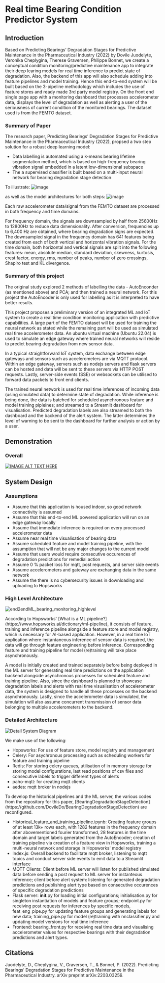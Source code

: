 <h1> Real time Bearing Condition Predictor System </h1>

<h2>Introduction</h2>
<p> Based on Predicting Bearings’ Degradation Stages for Predictive Maintenance in the Pharmaceutical Industry (2022) by Dovile Juodelyte, Veronika Cheplygina, Therese Graversen, Philippe Bonnet, we create a conceptual condition monitoring/predictive maintenance app to integrate their deep learing models for real time inference to predict state of degradation.  Also, the backend of this app will also schedule adding into feature pipelines and model training.  Hence this end-to-end system will be built based on the 3-pipeline methodology which includes the use of feature stores and ready made 3rd party model registry.  On the front end single page app with a monitoring dashboard that processes accelerometer data, displays the level of degradation as well as alerting a user of the seriousness of current condition of the monitored bearings.  The dataset used is from the FEMTO dataset.

</p>

<h3>Summary of Paper</h3>
<p>The research paper, Predicting Bearings’ Degradation Stages for Predictive Maintenance in the Pharmaceutical Industry (2022), propsed a two step solution for a robust deep learning model: </p>

- Data labelling is automated using a k-means bearing lifetime segmentation method, which is based on high-frequency bearing vibration signal embedded in a latent low-dimensional subspace 
- The a supervised classifier is built based on a multi-input neural network for bearing degradation stage detection


To illustrate:
![image](https://github.com/user-attachments/assets/3fced8d6-d814-45c2-a216-e1367f06292b)

as well as the model architectures for both steps:
![image](https://github.com/user-attachments/assets/af235c40-97b6-4edd-a7d5-2d0c76676e66)


<p> Each raw accelerometer data/signal from the FEMTO dataset are processed in both frequency and time domains.

For frequency domain, the signals are downsampled by half from 25600Hz to 12800Hz to reduce data dimensionality.  After conversion, frequencies up to 6,400 Hz are obtained, where bearing degradation signs are expected. The downsampled signal in the frequency domain has 641 features being created from each of both vertical and horizontal vibration signals.  For the time domain, both horizontal and vertical signals are split into the following features: mean, absolute median, standard deviation, skewness, kurtosis, crest factor, energy, rms, number of peaks, number of zero crossings, Shapiro test and KL divergence.

</p>

<h3> Summary of this project </h3>

<p>  The original study explored 2 methods of labelling the data - AutoEnconder (as mentioned above) and PCA; and then trained a neural network.  For this project the AutoEncoder is only used for labelling as it is interpreted to have better results.
</p>

<p> 
This project proposes a preliminary version of an integrated ML and IoT system to create a real time condition monitoring application with predictive capabilities.  A large part of the FEMTO dataset will be used for training the neural network as stated while the remaining part will be used as simulated real time accelerometer data.  An ubuntu virtual machine (Ubuntu 22.04) is used to simulate an edge gateway where trained neural networks will reside to predict bearing degradation from new sensor data.

In a typical straightforward IoT system, data exchange between edge gateways and sensors such as accelerometers are via MQTT protocol.  Within an edge gateway, servers such as nodejs servers and flask servers can be hosted and data will be sent to these servers via HTTP POST requests.  Lastly, server-side events (SSE) or websockets can be utilised to forward data packets to front end clients.

The trained neural network is used for real time inferences of incoming data (using simulated data) to determine state of degradation.  While inference is being done, the data is batched for scheduled asynchronous feature and model training pipleines; and streamed to a Streamlit dashboard for visualisation.  Predicted degradation labels are also streamed to both the dashboard and the backend of the alert system.  The latter determines the level of warning to be sent to the dashboard for further analysis or action by a user.

</p>

<h2> Demonstration </h2>

<h3> Overall </h3>

[![IMAGE ALT TEXT HERE](https://img.youtube.com/vi/4M7ylEkJ4IY/0.jpg)](https://www.youtube.com/watch?v=4M7ylEkJ4IY)

<h2> System Design </h2>

<h3> Assumptions </h3>
<p></p>

  -	Assume that this application is housed indoor, so good network connectivity is assumed
  - Assume that this end-to-end ML powered application will run on an edge gateway locally
  -	Assume that immediate inference is required on every processed accelerometer data
  -	Assume near real time visualisation of bearing data
  -	Assume scheduled feature and model training pipeline, with the assumption that will not be any major changes to the current model
  -	Assume that users would require consecutive occurences of degradation predictions for remedial action
  -	Assume 0 % packet loss for mqtt, post requests, and server side events
  -	Assume accelerometers and gateway are exchanging data in the same network
  -	Assume the there is no cybersecurity issues in downloading and uploading to Hopsworks

<h3> High Level Architecture </h3>

![end2endML_bearing_monitoring_highlevel](https://github.com/user-attachments/assets/53182ef6-f049-4c13-8f5c-42ee46957ec4)

<p> According to Hopsworks' [What is a ML pipeline?](https://www.hopsworks.ai/dictionary/ml-pipeline), it consists of feature, training and inference pipeline alongside a feature store and model registry, which is necessary for AI-based application.  However, in a real time IoT application where instantaneous inference of sensor data is required, the data will go through feature engineering before inference.  Corresponding feature and training pipeline for model (re)training will take place asynchronously.

A model is initially created and trained separately before being deployed in the ML server for generating real time predictions on the application backend alongside asynchronous processes for scheduled feature and training pipeline.  Also, since the dashboard is planned to showcase degradation labels and alerts with real time visualisation of accelerometer data, the system is designed to handle all these processes on the backend asynchronously.  Lastly, since the accelerometer data is simulated, the simulation will also assume concurrent transmission of sensor data belonging to multiple accelerometers to the backend.
</p>

<h3> Detailed Architecture </h3>

![Detail System Diagram](https://github.com/user-attachments/assets/d3e950fb-d768-46d0-b63d-d46f89c966ae)

<p>  We make use of the following: </p>

  - Hopsworks: For use of feature store, model registry and management
  - Celery: For asychronous processing such as scheduling workers for feature and training pipeline
  - Redis: For storing celery queues, utilisation of in memory storage for storing model configurations, last read positions of csv files and consecutive labels to trigger different types of alerts
  - paho-mqtt: for creating mqtt clients
  - aedes: mqtt broker in nodejs

<p> To develop the historical pipelines and the ML server, the various codes from the repository for this paper, [BearingDegradationStageDetection](https://github.com/DovileDo/BearingDegradationStageDetection) are reconfigured. </p>

  - Historical_feature_and_training_pipeline.ipynb: Creating feature groups of at least 13k+ rows each, with 1282 features in the frequency domain after abovementioned fourier transformed, 28 features in the time domain and target labels generated from the AutoEncoder; creation of training pipeline via creation of a feature view in Hopsworks, training a multi-neural network and storage in Hopsworks' model registry
  - Index.js: Overall backend to facilitate mqtt broker, listening to mqtt topics and conduct server side events to emit data to a Streamlit interface
  - MQTT Clients: Client before ML server will listen for published simulated data before sending a post request to ML server for instanteous inference; client before alert system: listening for generated degradation predictions and publishing alert type based on consecutive occurences of specific degradation predictions
  - Flask server: __init__.py for loading initial configurations; initialisation.py for singleton instantiation of models and feature groups; endpoint.py for receiving post requests for inferences by specific models, feat_eng_pipe.py for updating feature groups and generating labels for new data; training_pipe.py for model (re)training with nnclassifier.py and updating model versions for real time inference
  - Frontend: bearing_front.py for receiving real time data and visualising accelerometer values for respective bearings with their degradation predictions and alert types.


<h2> Citations </h2>
Juodelyte, D., Cheplygina, V., Graversen, T., & Bonnet, P. (2022). Predicting Bearings’ Degradation Stages for Predictive Maintenance in the Pharmaceutical Industry. arXiv preprint arXiv:2203.03259.





